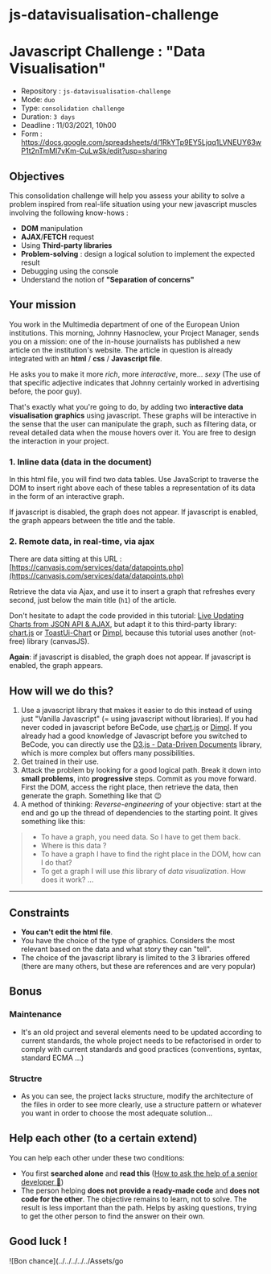 # js-datavisualisation-challenge
# Javascript Challenge : "Data Visualisation"




- Repository : `js-datavisualisation-challenge`
- Mode: `duo`
- Type: `consolidation challenge`
- Duration: `3 days`
- Deadline : 11/03/2021, 10h00
- Form : https://docs.google.com/spreadsheets/d/1RkYTp9EY5Ljqq1LVNEUY63wP1t2nTmMl7vKm-CuLwSk/edit?usp=sharing

## Objectives

This consolidation challenge will help you assess your ability to solve a problem inspired from real-life situation using your new javascript muscles involving the following know-hows :

- **DOM** manipulation
- **AJAX**/**FETCH** request
- Using **Third-party libraries**
- **Problem-solving** : design a logical solution to implement the expected result
- Debugging using the console
- Understand the notion of **"Separation of concerns"**

## Your mission

You work in the Multimedia department of one of the European Union institutions. This morning, Johnny Hasnoclew, your Project Manager, sends you on a mission: one of the in-house journalists has published a new article on the institution's website. The article in question is already integrated with an **html** / **css** / **Javascript file**.

He asks you to make it more *rich*, more *interactive*, more... *sexy* (The use of that specific adjective indicates that Johnny certainly worked in advertising before, the poor guy).

That's exactly what you're going to do, by adding two **interactive data visualisation graphics** using javascript.  These graphs will be interactive in the sense that the user can manipulate the graph, such as filtering data, or reveal detailed data when the mouse hovers over it. You are free to design the interaction in your project.

### 1. Inline data (data in the document)

In this html file, you will find two data tables. Use JavaScript to traverse the DOM to insert right above each of these tables a representation of its data in the form of an interactive graph.

If javascript is disabled, the graph does not appear. If javascript is enabled, the graph appears between the title and the table.

### 2. Remote data, in real-time, via ajax

There are data sitting at this URL :  [https://canvasjs.com/services/data/datapoints.php](https://canvasjs.com/services/data/datapoints.php)

Retrieve the data via Ajax, and use it to insert a graph that refreshes every second, just below the main title (`h1`) of the article.

Don't hesitate to adapt the code provided in this tutorial: [Live Updating Charts from JSON API & AJAX](https://canvasjs.com/docs/charts/how-to/live-updating-javascript-charts-json-api-ajax/), but adapt it to this third-party library: [chart.js](https://www.chartjs.org/) or [ToastUi-Chart](https://ui.toast.com/tui-chart/) or [Dimpl](http://dimplejs.org/), because this tutorial uses another (not-free) library (canvasJS).

**Again**: if javascript is disabled, the graph does not appear. If javascript is enabled, the graph appears.

## How will we do this?

1. Use a javascript library that makes it easier to do this instead of using just "Vanilla Javascript" (= using javascript without libraries).
If you had never coded in javascript before BeCode, use [chart.js](https://www.chartjs.org/) or [Dimpl](http://dimplejs.org/).
If you already had a good knowledge of Javascript before you switched to BeCode, you can directly use the [D3.js - Data-Driven Documents](https://d3js.org/) library, which is more complex but offers many possibilities.
2. Get trained in their use.
3. Attack the problem by looking for a good logical path. Break it down into **small problems**, into **progressive** steps. Commit as you move forward. First the DOM, access the right place, then retrieve the data, then generate the graph. Something like that 😉
4. A method of thinking: *Reverse-engineering* of your objective: start at the end and go up the thread of dependencies to the starting point. It gives something like this:

> - To have a graph, you need data. So I have to get them back.
> - Where is this data ?
> - To have a graph I have to find the right place in the DOM, how can I do that?
> - To get a graph I will use *this* library of *data visualization*. How does it work?
> ...

---

## Constraints

- **You can't edit the html file**.
- You have the choice of the type of graphics. Considers the most relevant based on the data and what story they can "tell".
- The choice of the javascript library is limited to the 3 libraries offered (there are many others, but these are references and are very popular)

## Bonus

### Maintenance

- It's an old project and several elements need to be updated according to current standards, the whole project needs to be refactorised in order to comply with current standards and good practices (conventions, syntax, standard ECMA ...)

### Structre

- As you can see, the project lacks structure, modify the architecture of the files in order to see more clearly, use a structure pattern or whatever you want in order to choose the most adequate solution...

## Help each other (to a certain extend)

You can help each other under these two conditions:

- You first **searched alone** and **read this** ([How to ask the help of a senior developer 🥇](https://stackoverflow.com/help/how-to-ask))
- The person helping **does not provide a ready-made code** and **does not code for the other**. The objective remains to learn, not to solve. The result is less important than the path. Helps by asking questions, trying to get the other person to find the answer on their own.

## Good luck !

![Bon chance](../../../../../Assets/go
